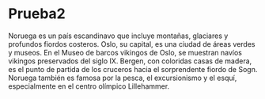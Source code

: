 # Prueba2

Noruega es un país escandinavo que incluye montañas, glaciares y profundos fiordos costeros. Oslo, su capital, es una ciudad de áreas verdes y museos. En el Museo de barcos vikingos de Oslo, se muestran navíos vikingos preservados del siglo IX. Bergen, con coloridas casas de madera, es el punto de partida de los cruceros hacia el sorprendente fiordo de Sogn. Noruega también es famosa por la pesca, el excursionismo y el esquí, especialmente en el centro olímpico Lillehammer.
